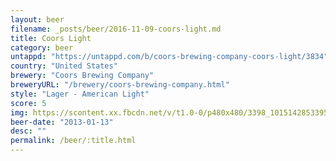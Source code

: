 ```yaml
---
layout: beer
filename: _posts/beer/2016-11-09-coors-light.md
title: Coors Light
category: beer
untappd: "https://untappd.com/b/coors-brewing-company-coors-light/3834"
country: "United States"
brewery: "Coors Brewing Company"
breweryURL: "/brewery/coors-brewing-company.html"
style: "Lager - American Light"
score: 5
img: https://scontent.xx.fbcdn.net/v/t1.0-0/p480x480/3398_10151428533958745_102290057_n.jpg?_nc_cat=106&_nc_ht=scontent.xx&oh=3ca6d020fee40c4cf28319eb23a243b8&oe=5C4234C4
beer-date: "2013-01-13"
desc: ""
permalink: /beer/:title.html
---
```

